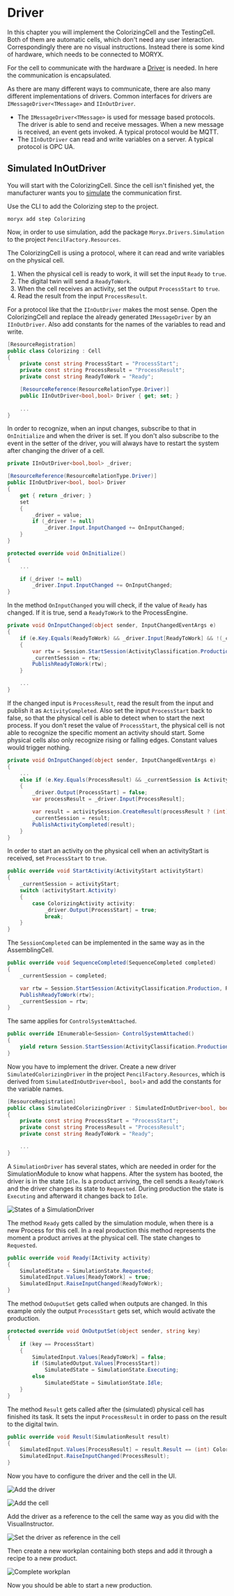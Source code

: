 # Driver
In this chapter you will implement the ColorizingCell and the TestingCell. 
Both of them are automatic cells, which don't need any user interaction. 
Correspondingly there are no visual instructions. Instead there is some kind of hardware, which needs to be connected to MORYX.

For the cell to communicate with the hardware a [Driver](https://github.com/PHOENIXCONTACT/MORYX-Framework/blob/dev/docs/tutorials/HowToBuildADriver.md) is needed. 
In here the communication is encapsulated.

As there are many different ways to communicate, there are also many different implementations of drivers. 
Common interfaces for drivers are `IMessageDriver<TMessage>` and `IInOutDriver`.
* The `IMessageDriver<TMessage>` is used for message based protocols. The driver is able to send and receive messages. When a new message is received, an event gets invoked. A typical protocol would be MQTT.
* The `IInOutDriver` can read and write variables on a server. A typical protocol is OPC UA. 

## Simulated InOutDriver
You will start with the ColorizingCell. Since the cell isn't finished yet, the manufacturer wants you to [simulate](https://git-ctvc.europe.phoenixcontact.com/moryx/moryx-simulation/-/blob/dev/docs/tutorials/how_to_simulate_my_production.md) the communication first. 

Use the CLI to add the Colorizing step to the project.
```
moryx add step Colorizing
```
Now, in order to use simulation, add the package `Moryx.Drivers.Simulation` to the project `PencilFactory.Resources`.

The ColorizingCell is using a protocol, where it can read and write variables on the physical cell.

1. When the physical cell is ready to work, it will set the input `Ready` to `true`.
2. The digital twin will send a `ReadyToWork`. 
3. When the cell receives an activity, set the output `ProcessStart` to `true`. 
4. Read the result from the input `ProcessResult`. 

For a protocol like that the `IInOutDriver` makes the most sense. Open the ColorizingCell and replace the already generated `IMessageDriver` by an `IInOutDriver`. Also add constants for the names of the variables to read and write.

```cs
[ResourceRegistration]
public class Colorizing : Cell
{
    private const string ProcessStart = "ProcessStart";
    private const string ProcessResult = "ProcessResult";
    private const string ReadyToWork = "Ready";

    [ResourceReference(ResourceRelationType.Driver)]
    public IInOutDriver<bool,bool> Driver { get; set; }
    
    ...
}
```

In order to recognize, when an input changes, subscribe to that in  `OnInitialize` and when the driver is set. If you don't also subscribe to the event in the setter of the driver, you will always have to restart the system after changing the driver of a cell.

```cs
private IInOutDriver<bool,bool> _driver;

[ResourceReference(ResourceRelationType.Driver)]
public IInOutDriver<bool, bool> Driver
{
    get { return _driver; }
    set
    {
        _driver = value;
        if (_driver != null)
            _driver.Input.InputChanged += OnInputChanged;
    }
}
```

```cs
protected override void OnInitialize()
{
    ...

    if (_driver != null)
        _driver.Input.InputChanged += OnInputChanged;
}
```



In the method `OnInputChanged` you will check, if the value of `Ready` has changed. If it is true, send a `ReadyToWork` to the ProcessEngine.

```cs
private void OnInputChanged(object sender, InputChangedEventArgs e)
{
    if (e.Key.Equals(ReadyToWork) && _driver.Input[ReadyToWork] && !(_currentSession is ActivityStart))
    {
        var rtw = Session.StartSession(ActivityClassification.Production, ReadyToWorkType.Pull);
        _currentSession = rtw;
        PublishReadyToWork(rtw);
    }

    ...
}
```

If the changed input is `ProcessResult`, read the result from the input and publish it as `ActivityCompleted`. Also set the input `ProcessStart` back to false, so that the physical cell is able to detect when to start the next process. If you don't reset the value of `ProcessStart`, the physical cell is not able to recognize the specific moment an activity should start. Some physical cells also only recognize rising or falling edges. Constant values would trigger nothing.

```cs
private void OnInputChanged(object sender, InputChangedEventArgs e)
{
    ...
    else if (e.Key.Equals(ProcessResult) && _currentSession is ActivityStart activitySession)
    {
        _driver.Output[ProcessStart] = false;
        var processResult = _driver.Input[ProcessResult];

        var result = activitySession.CreateResult(processResult ? (int)ColorizingActivityResults.Success : (int)ColorizingActivityResults.Failed);
        _currentSession = result;
        PublishActivityCompleted(result);
    } 
}
```

In order to start an activity on the physical cell when an activityStart is received, set `ProcessStart` to `true`.
```cs
public override void StartActivity(ActivityStart activityStart)
{
    _currentSession = activityStart;
    switch (activityStart.Activity)
    {
        case Colorizing​Activity activity:
            _driver.Output[ProcessStart] = true;
            break;
    }
}
```

The `SessionCompleted` can be implemented in the same way as in the AssemblingCell.

```cs
public override void SequenceCompleted(SequenceCompleted completed)
{
    _currentSession = completed;

    var rtw = Session.StartSession(ActivityClassification.Production, ReadyToWorkType.Push);
    PublishReadyToWork(rtw);
    _currentSession = rtw;
}
```

The same applies for `ControlSystemAttached`.

```cs
public override IEnumerable<Session> ControlSystemAttached()
{
    yield return Session.StartSession(ActivityClassification.Production, ReadyToWorkType.Push);
}
```

Now you have to implement the driver. Create a new driver `SimulatedColorizingDriver` in the project `PencilFactory.Resources`, which is derived from `SimulatedInOutDriver<bool, bool>` and add the constants for the variable names. 

```cs
[ResourceRegistration]
public class SimulatedColorizingDriver : SimulatedInOutDriver<bool, bool>
{
    private const string ProcessStart = "ProcessStart";
    private const string ProcessResult = "ProcessResult";
    private const string ReadyToWork = "Ready";

    ...
}
```

A `SimulationDriver` has several states, which are needed in order for the SimulationModule to know what happens. After the system has booted, the driver is in the state `Idle`. Is a product arriving, the cell sends a `ReadyToWork` and the driver changes its state to `Requested`. During production the state is `Executing` and afterward it changes back to `Idle`.

![States of a SimulationDriver](./chapter-2/SimulationStates.png)

The method `Ready` gets called by the simulation module, when there is a new Process for this cell. In a real production this method represents the moment a product arrives at the physical cell. The state changes to `Requested`.

```cs
public override void Ready(IActivity activity)
{
    SimulatedState = SimulationState.Requested;
    SimulatedInput.Values[ReadyToWork] = true;
    SimulatedInput.RaiseInputChanged(ReadyToWork);
}
```

The method `OnOuputSet` gets called when outputs are changed. In this example only the output `ProcessStart` gets set, which would activate the production.

```cs
protected override void OnOutputSet(object sender, string key)
{
    if (key == ProcessStart)
    {
        SimulatedInput.Values[ReadyToWork] = false;
        if (SimulatedOutput.Values[ProcessStart])
            SimulatedState = SimulationState.Executing;
        else
            SimulatedState = SimulationState.Idle;
    } 
}
```

The method `Result` gets called after the (simulated) physical cell has finished its task. It sets the input `ProcessResult` in order to pass on the result to the digital twin.

```cs
public override void Result(SimulationResult result)
{
    SimulatedInput.Values[ProcessResult] = result.Result == (int) ColorizingActivityResults.Success;
    SimulatedInput.RaiseInputChanged(ProcessResult);
}
```

Now you have to configure the driver and the cell in the UI.

![Add the driver](./chapter-2/Driver.png)

![Add the cell](./chapter-2/ColorizingCell.png)

Add the driver as a reference to the cell the same way as you did with the VisualInstructor.

![Set the driver as reference in the cell](./chapter-2/SetDriver.png)

Then create a new workplan containing both steps and add it through a recipe to a new product.

![Complete workplan](./chapter-2/CompleteWorkplan.png)

Now you should be able to start a new production.








